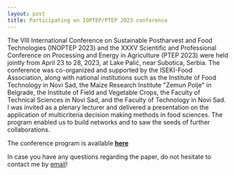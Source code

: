 ```yaml
---
layout: post
title: Participating on IOPTEP/PTEP 2023 conference
---
```


The VIII International Conference on Sustainable Postharvest and 
Food Technologies (INOPTEP 2023) and the XXXV Scientific and Professional 
Conference on Processing and Energy in Agriculture (PTEP 2023) were held 
jointly from April 23 to 28, 2023, at Lake Palić, near Subotica, Serbia.
The conference was co-organized and supported by the ISEKI-Food Association, 
along with national institutions such as the Institute of Food Technology in Novi Sad, 
the Maize Research Institute "Zemun Polje" in Belgrade, the Institute of Field and 
Vegetable Crops, the Faculty of Technical Sciences in Novi Sad, and the Faculty of 
Technology in Novi Sad.
I was invited as a plenary lecturer and delivered a presentation on the application of 
multicriteria decision making methods in food sciences. The program enabled us to build
networks and to saw the seeds of further collaborations. 

The conference program is available **[here](https://drive.google.com/file/d/1C0Mi2VcMELvEGg7u3TNaV-8mhbk6ez0v/view?usp=sharing)**

In case you have any questions regarding the paper, do not hesitate to contact me by [email](mailto:gereattilaphd@gmail.com)!
